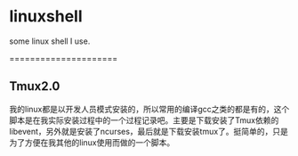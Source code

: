 # linuxshell
some linux shell I use.

=====================
## Tmux2.0
我的linux都是以开发人员模式安装的，所以常用的编译gcc之类的都是有的，这个脚本是在我实际安装过程中的一个过程记录吧。主要是下载安装了Tmux依赖的libevent，另外就是安装了ncurses，最后就是下载安装tmux了。挺简单的，只是为了方便在我其他的linux使用而做的一个脚本。
